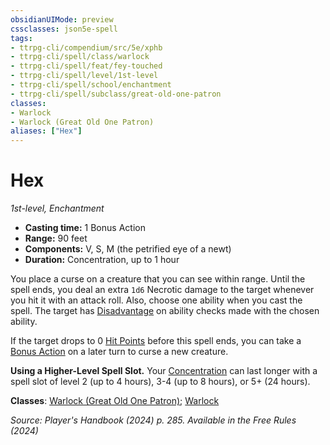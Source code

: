 ```yaml
---
obsidianUIMode: preview
cssclasses: json5e-spell
tags:
- ttrpg-cli/compendium/src/5e/xphb
- ttrpg-cli/spell/class/warlock
- ttrpg-cli/spell/feat/fey-touched
- ttrpg-cli/spell/level/1st-level
- ttrpg-cli/spell/school/enchantment
- ttrpg-cli/spell/subclass/great-old-one-patron
classes:
- Warlock
- Warlock (Great Old One Patron)
aliases: ["Hex"]
---
```

# Hex
*1st-level, Enchantment*  


- **Casting time:** 1 Bonus Action
- **Range:** 90 feet
- **Components:** V, S, M (the petrified eye of a newt)
- **Duration:** Concentration, up to 1 hour

You place a curse on a creature that you can see within range. Until the spell ends, you deal an extra `1d6` Necrotic damage to the target whenever you hit it with an attack roll. Also, choose one ability when you cast the spell. The target has [Disadvantage](Misc%20Files/CLI/rules/variant-rules/disadvantage-xphb.md) on ability checks made with the chosen ability.

If the target drops to 0 [Hit Points](Misc%20Files/CLI/rules/variant-rules/hit-points-xphb.md) before this spell ends, you can take a [Bonus Action](Misc%20Files/CLI/rules/variant-rules/bonus-action-xphb.md) on a later turn to curse a new creature.

**Using a Higher-Level Spell Slot.** Your [Concentration](Misc%20Files/CLI/rules/conditions.md#Concentration) can last longer with a spell slot of level 2 (up to 4 hours), 3-4 (up to 8 hours), or 5+ (24 hours).

**Classes**: [Warlock (Great Old One Patron)](Misc%20Files/CLI/compendium/lists/list-spells-classes-warlock-xphb-great-old-one-patron-xphb.md "subclass=XPHB;class=XPHB"); [Warlock](Misc%20Files/CLI/compendium/lists/list-spells-classes-warlock.md)

*Source: Player's Handbook (2024) p. 285. Available in the Free Rules (2024)*